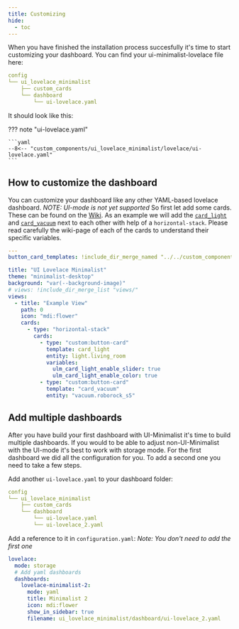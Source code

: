 ```yaml
---
title: Customizing
hide:
  - toc
---
```


<!-- markdownlint-disable MD046 -->

When you have finished the installation process succesfully it's time to start customizing your dashboard.
You can find your ui-minimalist-lovelace file here:

```yaml
config
└── ui_lovelace_minimalist
    ├── custom_cards
    └── dashboard
        └── ui-lovelace.yaml
```

It should look like this:

??? note "ui-lovelace.yaml"

    ```yaml
    --8<-- "custom_components/ui_lovelace_minimalist/lovelace/ui-lovelace.yaml"
    ```

## How to customize the dashboard

You can customize your dashboard like any other YAML-based lovelace dashboard. *NOTE: UI-mode is not yet supported*
So first let add some cards. These can be found on the [Wiki](https://ui-lovelace-minimalist.github.io/UI/usage/cards/card_battery/). As an example we will add the [`card_light`](https://ui-lovelace-minimalist.github.io/UI/usage/cards/card_light/) and [`card_vacuum`](https://ui-lovelace-minimalist.github.io/UI/usage/cards/card_vacuum/) next to each other with help of a `horizontal-stack`. Please read carefully the wiki-page of each of the cards to understand their specific variables.

```yaml
---
button_card_templates: !include_dir_merge_named "../../custom_components/ui_lovelace_minimalist/__ui_minimalist__/ulm_templates/"

title: "UI Lovelace Minimalist"
theme: "minimalist-desktop"
background: "var(--background-image)"
# views: !include_dir_merge_list "views/"
views:
  - title: "Example View"
    path: 0
    icon: "mdi:flower"
    cards:
      - type: "horizontal-stack"
        cards:
          - type: "custom:button-card"
            template: card_light
            entity: light.living_room
            variables:
              ulm_card_light_enable_slider: true
              ulm_card_light_enable_color: true
          - type: "custom:button-card"
            template: "card_vacuum"
            entity: "vacuum.roborock_s5"
```

## Add multiple dashboards

After you have build your first dashboard with UI-Minimalist it's time to build multiple dashboards.
If you would to be able to adjust non-UI-Minimalist with the UI-mode it's best to work with storage mode.
For the first dashboard we did all the configuration for you. To add a second one you need to take a few steps.

 Add another `ui-lovelace.yaml` to your dashboard folder:

```yaml
config
└── ui_lovelace_minimalist
    ├── custom_cards
    └── dashboard
        └── ui-lovelace.yaml
        └── ui-lovelace_2.yaml
```

 Add a reference to it in `configuration.yaml`: *Note: You don't need to add the first one*

```yaml
lovelace:
  mode: storage
  # Add yaml dashboards
  dashboards:
    lovelace-minimalist-2:
      mode: yaml
      title: Minimalist 2
      icon: mdi:flower
      show_in_sidebar: true
      filename: ui_lovelace_minimalist/dashboard/ui-lovelace_2.yaml
```
